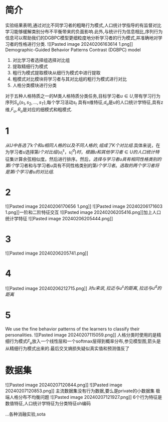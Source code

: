 # 简介

实验结果表明,通过对比不同学习者的粗略行为模式,人口统计学指导的有监督对比学习能够缓解类别分布不平衡带来的负面影响.此外,与统计行为信息相比,序列行为信息可以帮助我们的DGBPC模型更细粒度地分析学习者的行为模式,并准确地对学习者的性格进行分类.
![[Pasted image 20240206163614 1.png]]
Demographic-Guided Behavior Patterns Contrast (DGBPC) model

1. 对比学习者选择组选择对比组
2. 提取精细行为模式
3. 粗行为模式提取模块从细行为模式中进行提取
4. 粗模式对比模块将学习者与其对比组的粗行为模式进行对比
5. 人格分类模块进行分类

对于五种人格特质之一的M类人格特质分类任务,目标学习者$u∈U$,带有学习行为序列$S_u \{ s_1,s_2,...,s_T\}$,每个学习活动$s_t$ 具有n维特征,$d_u$是$u$的人口统计学特征,具有z维,$F_u,R_u$是对应的细模式和粗模式.

# 1

$从U中各选了k个和u相同人格的以及不同人格的,组成了K个对比组$.具体来说，在为学习者$u$选择第$i个对比组\{u^s_i，u^d_i\}时，根据u和其他学习者∈U的人口统计特$征集计算余弦相似度。然后进行排序。然后，$选择与学习者u具有相同性格类别的第i个$学习者和与学习者$u$具有不同性格类别的第$i个学习者。选取的两个学习者将是第i个学习者u的对比组.$

# 2

![[Pasted image 20240206170656 1.png]]
![[Pasted image 20240206171603 1.png]]一阶和二阶特征交互
![[Pasted image 20240206205416.png]]加上人口统计学特征
![[Pasted image 20240206205444.png]]

# 3

![[Pasted image 20240206205741.png]]

# 4

![[Pasted image 20240206212715.png]]
$对u来说,拉近与u^s的距离,拉远与u^d的距离$

# 5

We use the fine behavior patterns of the learners to classify their personalities.
![[Pasted image 20240207115059.png]]
人格分类时使用的是精细行为模式$F_u$放入一个线性层和一个softmax层得到概率分布,参见模型图,箭头是从精细行为模式出来的.最后交叉熵损失疑似真实值和预测值反了

# 数据集

![[Pasted image 20240207120844.png]]
![[Pasted image 20240207120853.png]]
主流数据集没有行为数据,要么是private的小数据集
极端人格分布不均衡问题
![[Pasted image 20240207121927.png]]
6个行为特征是数值特征,人口统计学特征为分类特征oh编码



...各种消融实验,sota